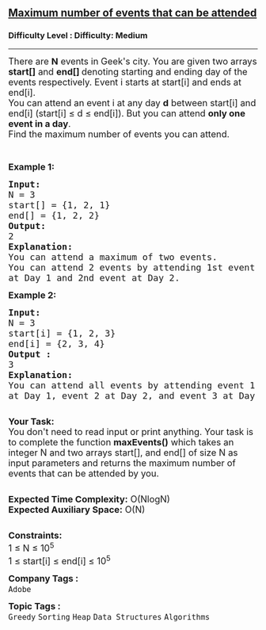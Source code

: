 <h2><a href="https://www.geeksforgeeks.org/problems/maximum-number-of-events-that-can-be-attended--170636/1?page=2&category=Heap&sortBy=difficulty">Maximum number of events that can be attended</a></h2><h3>Difficulty Level : Difficulty: Medium</h3><hr><div class="problems_problem_content__Xm_eO"><p><span style="font-size:18px">There are <strong>N</strong> events in&nbsp;Geek's city. You are given two arrays <strong>start[]</strong> and <strong>end[] </strong>denoting starting and ending day of the events respectively. Event i starts at start[i] and ends at end[i].<br>
You can attend an event i at any day <strong>d</strong> between start[i] and end[i] (start[i] ≤ d ≤ end[i]). But you can attend <strong>only one event in a day</strong>.<br>
Find the maximum number of events you can attend.</span></p>

<p>&nbsp;</p>

<p><span style="font-size:18px"><strong>Example 1:</strong></span></p>

<pre><span style="font-size:18px"><strong>Input:
</strong>N = 3
start[] = {1, 2, 1}
end[] = {1, 2, 2}
<strong>Output:
</strong>2
<strong>Explanation:</strong>
You can attend a maximum of two events.
You can attend 2 events by attending 1st event
at Day 1 and 2nd event at Day 2.</span>
</pre>

<div><span style="font-size:18px"><strong>Example 2:</strong></span></div>

<pre><span style="font-size:18px"><strong>Input:
</strong>N = 3
start[i] = {1, 2, 3}
end[i] = {2, 3, 4} 
<strong>Output :</strong>
3</span>
<span style="font-size:18px"><strong>Explanation:</strong>
You can attend all events by attending event 1
at Day 1, event 2 at Day 2, and event 3 at Day 3.</span>
</pre>

<p><br>
<span style="font-size:18px"><strong>Your Task:&nbsp;&nbsp;</strong><br>
You don't need to read input or print anything. Your task is to complete the function <strong>maxEvents()</strong>&nbsp;which takes an integer N and two arrays start[], and end[] of size N as input parameters and returns the maximum number of events that can be attended by you.</span></p>

<p><br>
<span style="font-size:18px"><strong>Expected Time Complexity:</strong> O(NlogN)<br>
<strong>Expected Auxiliary Space:</strong> O(N)</span></p>

<p><br>
<span style="font-size:18px"><strong>Constraints:</strong><br>
1 ≤ N ≤ 10<sup>5</sup><br>
1 ≤ start[i]&nbsp;≤ end[i] ≤ 10<sup>5</sup></span></p>
</div><p><span style=font-size:18px><strong>Company Tags : </strong><br><code>Adobe</code>&nbsp;<br><p><span style=font-size:18px><strong>Topic Tags : </strong><br><code>Greedy</code>&nbsp;<code>Sorting</code>&nbsp;<code>Heap</code>&nbsp;<code>Data Structures</code>&nbsp;<code>Algorithms</code>&nbsp;